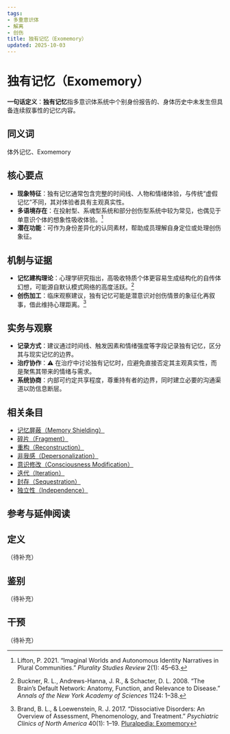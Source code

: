 ```yaml
---
tags:
- 多重意识体
- 解离
- 创伤
title: 独有记忆（Exomemory）
updated: 2025-10-03
---
```


# 独有记忆（Exomemory）

**一句话定义**：**独有记忆**指多意识体系统中个别身份报告的、身体历史中未发生但具备连续叙事性的记忆内容。

## 同义词

体外记忆、Exomemory

## 核心要点

- **现象特征**：独有记忆通常包含完整的时间线、人物和情绪体验，与传统“虚假记忆”不同，其对体验者具有主观真实性。
- **多语境存在**：在投射型、系魂型系统和部分创伤型系统中较为常见，也偶见于单意识个体的想象性吸收体验。[^lifton2021]
- **潜在功能**：可作为身份差异化的认同素材，帮助成员理解自身定位或处理创伤象征。

## 机制与证据

- **记忆建构理论**：心理学研究指出，高吸收特质个体更容易生成结构化的自传体幻想，可能源自默认模式网络的高度活跃。[^buckner2008]
- **创伤加工**：临床观察建议，独有记忆可能是潜意识对创伤情景的象征化再叙事，借此维持心理距离。[^brand2017]

## 实务与观察

- **记录方式**：建议通过时间线、触发因素和情绪强度等字段记录独有记忆，区分其与现实记忆的边界。
- **治疗协作**：⚠ 在治疗中讨论独有记忆时，应避免直接否定其主观真实性，而是聚焦其带来的情绪与需求。
- **系统协商**：内部可约定共享程度，尊重持有者的边界，同时建立必要的沟通渠道以防信息断层。

## 相关条目

- [记忆屏蔽（Memory Shielding）](/entries/Memory-Shielding.md)
- [碎片（Fragment）](/entries/Fragment.md)
- [重构（Reconstruction）](/entries/Reconstruction.md)
- [非我感（Depersonalization）](/entries/Depersonalization.md)
- [意识修改（Consciousness Modification）](/entries/Consciousness-Modification.md)
- [迭代（Iteration）](/entries/Iteration.md)
- [封存（Sequestration）](/entries/Sequestration.md)
- [独立性（Independence）](/entries/Independence.md)

## 参考与延伸阅读

[^lifton2021]: Lifton, P. 2021. “Imaginal Worlds and Autonomous Identity Narratives in Plural Communities.” *Plurality Studies Review* 2(1): 45–63.
[^buckner2008]: Buckner, R. L., Andrews-Hanna, J. R., & Schacter, D. L. 2008. “The Brain’s Default Network: Anatomy, Function, and Relevance to Disease.” *Annals of the New York Academy of Sciences* 1124: 1–38.
[^brand2017]: Brand, B. L., & Loewenstein, R. J. 2017. “Dissociative Disorders: An Overview of Assessment, Phenomenology, and Treatment.” *Psychiatric Clinics of North America* 40(1): 1–19.
[Pluralpedia: Exomemory](https://pluralpedia.org/w/Exomemory)

## 定义

（待补充）

## 鉴别

（待补充）

## 干预

（待补充）
